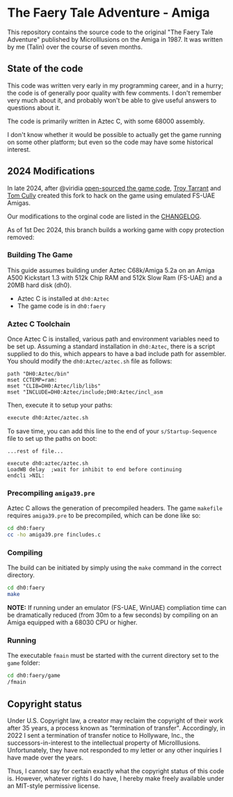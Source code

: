 # The Faery Tale Adventure - Amiga

This repository contains the source code to the original "The Faery Tale Adventure" published
by MicroIllusions on the Amiga in 1987. It was written by me (Talin) over the course of seven
months.

## State of the code

This code was written very early in my programming career, and in a hurry; the code is of generally
poor quality with few comments. I don't remember very much about it, and probably won't be able
to give useful answers to questions about it.

The code is primarily written in Aztec C, with some 68000 assembly.

I don't know whether it would be possible to actually get the game running on some other platform;
but even so the code may have some historical interest.

## 2024 Modifications
In late 2024, after @viridia [open-sourced the game code](https://www.reddit.com/r/retrogamedev/comments/1gs2xzu/source_code_for_the_original_faery_tale_adventure/), 
[Troy Tarrant](https://github.com/ttarrant) and [Tom Cully](https://github.com/tomdionysus) created 
this fork to hack on the game using emulated FS-UAE Amigas.

Our modifications to the orginal code are listed in the [CHANGELOG](CHANGELOG.md).

As of 1st Dec 2024, this branch builds a working game with copy protection removed:

### Building The Game

This guide assumes building under Aztec C68k/Amiga 5.2a on an Amiga A500 Kickstart 1.3 with 512k
Chip RAM and 512k Slow Ram (FS-UAE) and a 20MB hard disk (dh0).

* Aztec C is installed at `dh0:Aztec`
* The game code is in `dh0:faery`

### Aztec C Toolchain

Once Aztec C is installed, various path and environment variables need to be set up. Assuming a 
standard installation in `dh0:Aztec`, there is a script supplied to do this, which appears to have
a bad include path for assembler. You should modify the `dh0:Aztec/aztec.sh` file as follows:

```
path "DH0:Aztec/bin"
mset CCTEMP=ram:
mset "CLIB=DH0:Aztec/lib/libs"
mset "INCLUDE=DH0:Aztec/include;DH0:Aztec/incl_asm
```

Then, execute it to setup your paths:

```sh
execute dh0:Aztec/aztec.sh
```

To save time, you can add this line to the end of your `s/Startup-Sequence` file to set up the 
paths on boot:

```
...rest of file...

execute dh0:aztec/aztec.sh
LoadWB delay  ;wait for inhibit to end before continuing
endcli >NIL:
```

### Precompiling `amiga39.pre`

Aztec C allows the generation of precompiled headers. The game `makefile` requires `amiga39.pre`
to be precompiled, which can be done like so:

```sh
cd dh0:faery
cc -ho amiga39.pre fincludes.c
```

### Compiling

The build can be initiated by simply using the `make` command in the correct directory. 

```sh
cd dh0:faery
make
```

**NOTE:** If running under an emulator (FS-UAE, WinUAE) compliation time can be dramatically
reduced (from 30m to a few seconds) by compiling on an Amiga equipped with a 68030 CPU or 
higher.

### Running

The executable `fmain` must be started with the current directory set to the `game` folder:

```sh
cd dh0:faery/game
/fmain
```

## Copyright status

Under U.S. Copyright law, a creator may reclaim the copyright of their work after 35 years,
a process known as "termination of transfer". Accordingly, in 2022 I sent a termination of transfer
notice to Hollyware, Inc., the successors-in-interest to the intellectual property of
MicroIllusions. Unfortunately, they have not responded to my letter or any other inquiries I have
made over the years.

Thus, I cannot say for certain exactly what the copyright status of this code is. However, whatever
rights I do have, I hereby make freely available under an MIT-style permissive license.